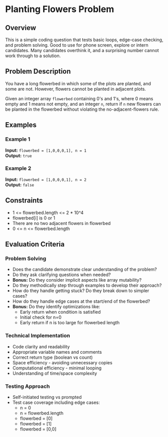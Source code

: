 # Planting Flowers Problem

## Overview
This is a simple coding question that tests basic loops, edge-case checking, and problem solving. Good to use for phone screen, explore or intern candidates. Many candidates overthink it, and a surprising number cannot work through to a solution.

## Problem Description
You have a long flowerbed in which some of the plots are planted, and some are not. However, flowers cannot be planted in adjacent plots.

Given an integer array `flowerbed` containing 0's and 1's, where 0 means empty and 1 means not empty, and an integer `n`, return if `n` new flowers can be planted in the flowerbed without violating the no-adjacent-flowers rule.

## Examples

### Example 1
**Input:** `flowerbed = [1,0,0,0,1], n = 1`  
**Output:** `true`

### Example 2
**Input:** `flowerbed = [1,0,0,0,1], n = 2`  
**Output:** `false`

## Constraints
- 1 <= flowerbed.length <= 2 * 10^4
- flowerbed[i] is 0 or 1
- There are no two adjacent flowers in flowerbed
- 0 <= n <= flowerbed.length











## Evaluation Criteria

### Problem Solving
- Does the candidate demonstrate clear understanding of the problem?
- Do they ask clarifying questions when needed?
- **Bonus:** Do they consider implicit aspects like array mutability?
- Do they methodically step through examples to develop their approach?
- How do they handle getting stuck? Do they break down to simpler cases?
- How do they handle edge cases at the start/end of the flowerbed?
- **Bonus:** Do they identify optimizations like:
  - Early return when condition is satisfied
  - Initial check for n=0
  - Early return if n is too large for flowerbed length

### Technical Implementation
- Code clarity and readability
- Appropriate variable names and comments
- Correct return type (boolean vs count)
- Space efficiency - avoiding unnecessary copies
- Computational efficiency - minimal looping
- Understanding of time/space complexity

### Testing Approach
- Self-initiated testing vs prompted
- Test case coverage including edge cases:
  - n = 0
  - n = flowerbed.length
  - flowerbed = [0]
  - flowerbed = [1] 
  - flowerbed = [0,0]
